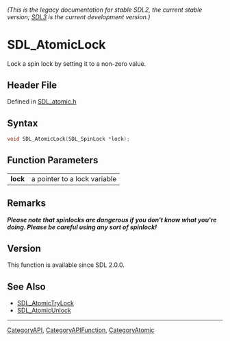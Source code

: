 ###### (This is the legacy documentation for stable SDL2, the current stable version; [SDL3](https://wiki.libsdl.org/SDL3/) is the current development version.)
# SDL_AtomicLock

Lock a spin lock by setting it to a non-zero value.

## Header File

Defined in [SDL_atomic.h](https://github.com/libsdl-org/SDL/blob/SDL2/include/SDL_atomic.h)

## Syntax

```c
void SDL_AtomicLock(SDL_SpinLock *lock);

```

## Function Parameters

|              |                              |
| ------------ | ---------------------------- |
| **lock**     | a pointer to a lock variable |

## Remarks

***Please note that spinlocks are dangerous if you don't know what you're
doing. Please be careful using any sort of spinlock!***

## Version

This function is available since SDL 2.0.0.

## See Also

- [SDL_AtomicTryLock](SDL_AtomicTryLock)
- [SDL_AtomicUnlock](SDL_AtomicUnlock)

----
[CategoryAPI](CategoryAPI), [CategoryAPIFunction](CategoryAPIFunction), [CategoryAtomic](CategoryAtomic)

